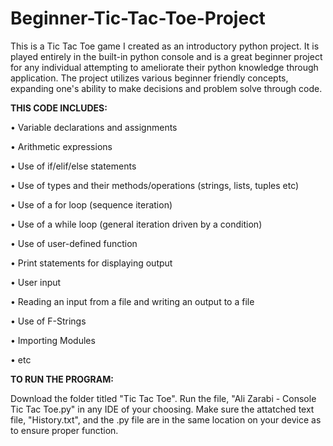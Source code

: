 # Beginner-Tic-Tac-Toe-Project
This is a Tic Tac Toe game I created as an introductory python project. It is played entirely in the built-in python console and is a great beginner project for any individual attempting to ameliorate their python knowledge through application. 
The project utilizes various beginner friendly concepts, expanding one's ability to make decisions and problem solve through code. 

**THIS CODE INCLUDES:**

• Variable declarations and assignments

• Arithmetic expressions

• Use of if/elif/else statements

• Use of types and their methods/operations (strings, lists, tuples etc)

• Use of a for loop (sequence iteration)

• Use of a while loop (general iteration driven by a condition)

• Use of user-defined function

• Print statements for displaying output

• User input

• Reading an input from a file and writing an output to a file

• Use of F-Strings

• Importing Modules

• etc

**TO RUN THE PROGRAM:**

Download the folder titled "Tic Tac Toe". Run the file, "Ali Zarabi - Console Tic Tac Toe.py" in any IDE of your choosing. Make sure the attatched text file, "History.txt", and the .py file are in the same location on your device as to ensure proper function.
